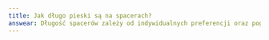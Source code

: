 ```yaml
---
title: Jak długo pieski są na spacerach?
answear: Długość spacerów zależy od indywidualnych preferencji oraz pogody jaka panuje. Jezlei jest umiarkowanie ciepło psiaki biegają jak najdłużej bo to sprawia im największa przyjemność , jeżeli jest zimno albo bardzo gorąco staramy się wyprowadzać krócej.
---
```

